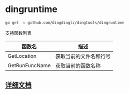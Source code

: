 # dingruntime

```sh
go get -u github.com/dingdinglz/dingtools/dingruntime
```

支持函数列表

| 函数名         | 描述                   |
| -------------- | ---------------------- |
| GetLocation    | 获取当前的文件名和行号 |
| GetRunFuncName | 获取当前的函数名称     |

## [详细文档](https://pkg.go.dev/github.com/dingdinglz/dingtools/dingruntime)